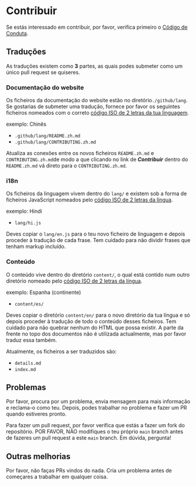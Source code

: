 # Contribuir

Se estás interessado em contribuir, por favor, verifica primeiro o [Código de Conduta](./CODE_OF_CONDUCT.md).

## Traduções

As traduções existem como **3** partes, as quais podes submeter como um único pull request se quiseres.

### Documentação do website

Os ficheiros da documentação do website estão no diretório`./github/lang`. Se gostarias de submeter uma tradução, fornece por favor os seguintes ficheiros nomeados com o correto [código ISO de 2 letras da tua linguagem](https://en.wikipedia.org/wiki/List_of_ISO_639-1_codes).

exemplo: Chinês

- `.github/lang/README.zh.md`
- `.github/lang/CONTRIBUTING.zh.md`

Atualiza as conexões entre os novos ficheiros `README.zh.md` e `CONTRIBUTING.zh.md`de modo a que clicando no link de ***Contribuir*** dentro do `README.zh.md` vá direto para o `CONTRIBUTING.zh.md`.

### i18n

Os ficheiros da linguagem vivem dentro do `lang/` e existem sob a forma de ficheiros JavaScript nomeados pelo [código ISO de 2 letras da língua](https://en.wikipedia.org/wiki/List_of_ISO_639-1_codes).

exemplo: Hindi

- `lang/hi.js`

Deves copiar o `lang/en.js` para o teu novo ficheiro de linguagem e depois proceder à tradução de cada frase. Tem cuidado para não dividir frases que tenham markup incluído.

### Conteúdo

O conteúdo vive dentro do diretório `content/`, o qual está contido num outro diretório nomeado pelo [código ISO de 2 letras da língua](https://en.wikipedia.org/wiki/List_of_ISO_639-1_codes).

exemplo: Espanha (continente)

- `content/es/`

Deves copiar o diretório `content/en/` para o novo diretório da tua língua e só depois proceder à tradução de todo o conteúdo desses ficheiros. Tem cuidado para não quebrar nenhum do HTML que possa existir. A parte da frente no topo dos documentos não é utilizada actualmente, mas por favor traduz essa também.

Atualmente, os ficheiros a ser traduzidos são:

- `details.md`
- `index.md`

## Problemas

Por favor, procura por um problema, envia mensagem para mais informação e reclama-o como teu. Depois, podes trabalhar no problema e fazer um PR quando estiveres pronto.

Para fazer um pull request, por favor verifica que estás a fazer um fork do repositório. POR FAVOR, NÃO modifiques o teu próprio `main` branch antes de fazeres um pull request a este `main` branch. Em dúvida, pergunta!

## Outras melhorias

Por favor, não faças PRs vindos do nada. Cria um problema antes de começares a trabalhar em qualquer coisa.
